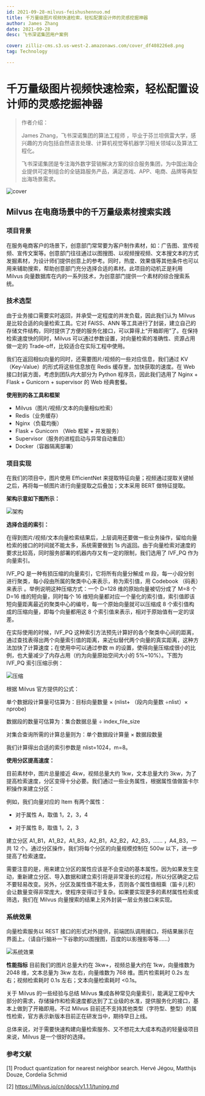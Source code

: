 ```yaml
---
id: 2021-09-28-milvus-feishushennuo.md
title: 千万量级图片视频快速检索，轻松配置设计师的灵感挖掘神器
author: James Zhang
date: 2021-09-28
desc: 飞书深诺集团用户案例

cover: zilliz-cms.s3.us-west-2.amazonaws.com/cover_df408226e8.png
tag: Technology

---
```




# 千万量级图片视频快速检索，轻松配置设计师的灵感挖掘神器



> 作者介绍：
>
> James Zhang，飞书深诺集团的算法工程师 ，毕业于芬兰坦佩雷大学，感兴趣的方向包括自然语言处理、计算机视觉等机器学习相关领域以及算法工程化。
>
> 飞书深诺集团是专注海外数字营销解决方案的综合服务集团，为中国出海企业提供可定制组合的全链路服务产品，满足游戏、APP、电商、品牌等典型出海场景需求。

![cover](../assets/0928/cover.png)

## Milvus 在电商场景中的千万量级素材搜索实践



### 项目背景

在服务电商客户的场景下，创意部门常常要为客户制作素材，如：广告图、宣传视频、宣传文案等。创意部门往往通过以图搜图、以视频搜视频、文本搜文本的方式发掘素材，为设计师们提供创意上的参考。同时，热度、效果值等其他条件也可以用来辅助搜索，帮助创意部门充分选择合适的素材。此项目的动机正是利用 Milvus 向量数据库在内的一系列技术，为创意部门提供一个素材的综合搜索系统。



### 技术选型

由于业务接口需要实时返回，并承受一定程度的并发负载，因此我们认为 Milvus 是比较合适的向量检索工具。它对 FAISS、ANN 等工具进行了封装，建立自己的存储文件结构，同时提供了方便的服务化接口，可以算得上“开箱即用”了。在保持检索速度快的同时，Milvus 可以通过参数设置，对向量检索的准确性、资源占用做一定的 Trade-off，比较适合在实际工程中使用。

我们在返回相似向量的同时，还需要图片/视频的一些对应信息，我们通过 KV（Key-Value）的形式将这些信息放在 Redis 缓存里，加快获取的速度。在 Web 接口封装方面，考虑到团队内大部分为 Python 程序员，因此我们选用了 Nginx + Flask + Gunicorn + supervisor 的 Web 经典套餐。



**使用到的各工具和框架**

* Milvus（图片/视频/文本的向量相似检索）
* Redis（业务缓存）
* Nginx（负载均衡）
* Flask + Gunicorn （Web 框架 + 并发服务）
* Supervisor（服务的进程启动与异常自动重启）
* Docker（容器隔离部署）



### 项目实现

在我们的项目中，图片使用 EfficientNet 来提取特征向量；视频通过提取关键帧之后，再将每一帧图片进行向量提取之后叠加；文本采用 BERT 做特征提取。

**架构示意如下图所示：**


![架构](../assets/0928/架构.png)


**选择合适的索引：**

在得到图片/视频/文本向量检索结果后，上层调用还要做一些业务操作，留给向量检索的接口的时间就不能太多，系统需要做到 1s 内返回。由于向量检索对速度的要求比较高，同时服务部署的机器内存又有一定的限制，我们选用了 IVF_PQ 作为向量索引。

IVF_PQ 是一种有损压缩的向量索引，它将所有向量分解成 m 段，每一小段分别进行聚类，每小段由所属的聚类中心来表示，称为索引值，用 Codebook （码表）来表示 。举例说明这种压缩方式：一个 D=128 维的原始向量被切分成了 M=8 个 D=16 维的短向量，同时每个 16 维短向量都对应一个量化的索引值，索引值即该短向量距离最近的聚类中心的编号，每一个原始向量就可以压缩成 8 个索引值构成的压缩向量，即每个向量都用这 8 个索引值来表示，相对于原始值有一定的误差。

在实际使用的时候，IVF_PQ 这种索引方法预先计算好的各个聚类中心间的距离，通过查找表得出两个向量索引值的距离，来近似替代两个向量的真实距离，这种方法加快了计算速度；在使用中可以通过参数 m 的设置，使得向量压缩成很小的比例，也大量减少了内存占用（约为向量原始空间大小的 5%~10%）。下图为 IVF_PQ 索引压缩示例：

![压缩](../assets/0928/压缩.png)

根据 Milvus 官方提供的公式：

单个数据段计算量可估算为：目标向量数量 × (nlist+ （段内向量数 ÷nlist）× nprobe)

数据段的数量可估算为：集合数据总量 ÷ index_file_size

对集合查询所需的计算总量则为：单个数据段计算量 × 数据段数量

我们计算得出合适的索引参数是 nlist=1024，m=8。



**使用分区提高速度：**

目前素材中，图片总量接近 4kw，视频总量大约 1kw，文本总量大约 3kw，为了提高检索速度，分区变得十分必要。我们通过一些业务属性，根据属性值做笛卡尔积操作来建立分区：

例如，我们向量对应的 Item 有两个属性：

* 对于属性 A，取值 1，2，3，4

* 对于属性 B，取值 1，2，3

建立分区 A1_B1，A1_B2，A1_B3，A2_B1，A2_B2，A2_B3，...... ，A4_B3，一共 12 个。通过分区操作，我们将每个分区的向量规模控制在 500w 以下，进一步提高了检索速度。

需要注意的是，用来建立分区的属性应该是不会变动的基本属性。因为如果发生变动，重新建立分区、导入数据和建立索引将是非常漫长的过程，所以分区确定之后不要轻易改变。另外，分区及属性值不能太多，否则各个属性值相乘（笛卡儿积）会让数量变得非常庞大，使程序变得过于复杂。如果要实现更多的素材属性检索或筛选，我们在 Milvus 向量搜索的结果上另外封装一层业务接口来实现。



### 系统效果

向量检索服务以 REST 接口的形式对外提供，前端团队调用接口，将结果展示在界面上。（请自行脑补一下谷歌的以图搜图，百度的以影搜影等等……）

![系统效果](../assets/0928/系统效果.png)



**性能指标**
目前我们的图片总量大约在 3kw+，视频总量大约在 1kw，向量维数为 2048 维，文本总量为 3kw 左右，向量维数为 768 维。图片检索耗时 0.2s 左右；视频检索耗时 0.1s 左右；文本向量检索耗时 <0.1s。

关于 Milvus 的一些经验与总结
Milvus 集成各种常见向量索引，能满足工程中大部分的需求，存储操作和检索速度都达到了工业级的水准，提供服务化的接口，基本上做到了开箱即用。不过 Milvus 目前还不支持其他类型（字符型、整型）的属性检索，官方表示新版本目前正在研发当中，期待早日上线。

总体来说，对于需要快速构建向量检索服务、又不想花太大成本构造的轻量级项目来说，Milvus 是一个很好的选择。



### 参考文献 

[1] Product quantization for nearest neighbor search. Hervé Jégou, Matthijs Douze, Cordelia Schmid

[2] https://Milvus.io/cn/docs/v1.1.1/tuning.md 



